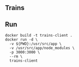 ## Trains

## Run

```
docker build -t trains-client .
docker run -d \
  -v ${PWD}:/usr/src/app \
  -v /usr/src/app/node_modules \
  -p 3000:3000 \
  --rm \
  trains-client
```
